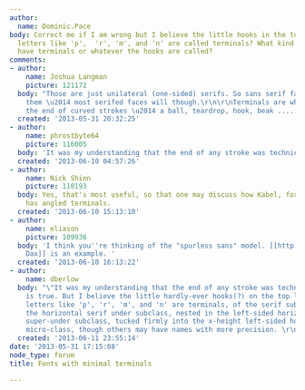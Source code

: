 ```yaml
---
author:
  name: Dominic.Pace
body: Correct me if I am wrong but I believe the little hooks in the top left on lowercase
  letters like 'p',  'r', 'm', and 'n' are called terminals? What kind of fonts don't
  have terminals or whatever the hooks are called?
comments:
- author:
    name: Joshua Langman
    picture: 121172
  body: "Those are just unilateral (one-sided) serifs. So sans serif faces won't have
    them \u2014 most serifed faces will though.\r\n\r\nTerminals are what come at
    the end of curved strokes \u2014 a ball, teardrop, hook, beak ......."
  created: '2013-05-31 20:32:25'
- author:
    name: phrostbyte64
    picture: 116005
  body: 'It was my understanding that the end of any stroke was technically a terminal. '
  created: '2013-06-10 04:57:26'
- author:
    name: Nick Shinn
    picture: 110193
  body: Yes, that's most useful, so that one may discuss how Kabel, for instance,
    has angled terminals.
  created: '2013-06-10 15:13:10'
- author:
    name: eliason
    picture: 109936
  body: 'I think you''re thinking of the "spurless sans" model. [[http://www.myfonts.com/fonts/fontfont/ff-dax/|FF
    Dax]] is an example. '
  created: '2013-06-10 16:13:22'
- author:
    name: dberlow
  body: "\"It was my understanding that the end of any stroke was technically a terminal.\"\r\n\r\nThis
    is true. But I believe the little hardly-ever hooks(?) on the top left of lowercase
    letters like 'p', 'r', 'm', and 'n' are terminals, of the serif subclass, within
    the horizontal serif under subclass, nested in the left-sided horizontal serif
    super-under subclass, tucked firmly into the x-height left-sided horizontal serif
    micro-class, though others may have names with more precision. \r\n\r\n"
  created: '2013-06-11 23:55:14'
date: '2013-05-31 17:15:08'
node_type: forum
title: Fonts with minimal terminals

---
```

